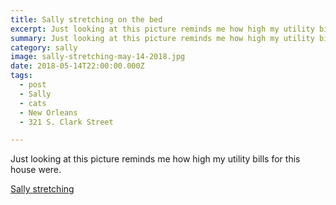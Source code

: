 ```yaml
---
title: Sally stretching on the bed
excerpt: Just looking at this picture reminds me how high my utility bills for this house were.
summary: Just looking at this picture reminds me how high my utility bills for this house were.
category: sally
image: sally-stretching-may-14-2018.jpg
date: 2018-05-14T22:00:00.000Z
tags:
  - post 
  - Sally
  - cats
  - New Orleans
  - 321 S. Clark Street

---
```


Just looking at this picture reminds me how high my utility bills for this house were.

[Sally stretching](/static/img/sally/sally-stretching-may-14-2018.jpg "Sally stretching")
